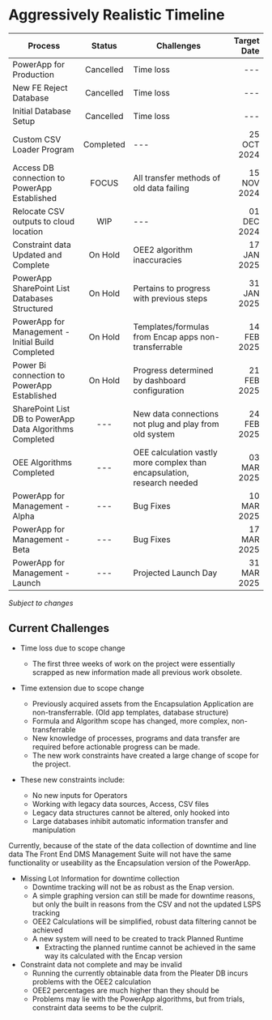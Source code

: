# Aggressively Realistic Timeline

| Process            | Status            | Challenges        | Target Date       |
| ------------------ |:-----------------:| ----------------- |------------------:|
| PowerApp for Production | Cancelled | Time loss | --- |
| New FE Reject Database | Cancelled | Time loss | --- |
| Initial Database Setup | Cancelled | Time loss | --- |
| Custom CSV Loader Program | Completed | --- | 25 OCT 2024 |
| Access DB connection to PowerApp Established | FOCUS | All transfer methods of old data failing | 15 NOV 2024 |
| Relocate CSV outputs to cloud location | WIP | --- | 01 DEC 2024 |
| Constraint data Updated and Complete | On Hold | OEE2 algorithm inaccuracies | 17 JAN 2025 |
| PowerApp SharePoint List Databases Structured | On Hold | Pertains to progress with previous steps | 31 JAN 2025 |
| PowerApp for Management - Initial Build Completed | On Hold | Templates/formulas from Encap apps non-transferrable | 14 FEB 2025 |
| Power Bi connection to PowerApp Established | On Hold | Progress determined by dashboard configuration | 21 FEB 2025 |
| SharePoint List DB to PowerApp Data Algorithms Completed | --- | New data connections not plug and play from old system | 24 FEB 2025 |
| OEE Algorithms Completed | --- | OEE calculation vastly more complex than encapsulation, research needed | 03 MAR 2025 |
| PowerApp for Management - Alpha | --- | Bug Fixes | 10 MAR 2025 |
| PowerApp for Management - Beta | --- | Bug Fixes | 17 MAR 2025 |
| PowerApp for Management - Launch | --- | Projected Launch Day | 31 MAR 2025 |

*Subject to changes*

## Current Challenges

- Time loss due to scope change
    - The first three weeks of work on the project were essentially scrapped as new information made all previous work obsolete.

- Time extension due to scope change
    - Previously acquired assets from the Encapsulation Application are non-transferrable. (Old app templates, database structure)
    - Formula and Algorithm scope has changed, more complex, non-transferrable
    - New knowledge of processes, programs and data transfer are required before actionable progress can be made. 
    - The new work constraints have created a large change of scope for the project.

- These new constraints include:
    - No new inputs for Operators
    - Working with legacy data sources, Access, CSV files
    - Legacy data structures cannot be altered, only hooked into
    - Large databases inhibit automatic information transfer and manipulation

Currently, because of the state of the data collection of downtime and line data The Front End DMS Management Suite will not have the same
functionality or useability as the Encapsulation version of the PowerApp.

- Missing Lot Information for downtime collection
    - Downtime tracking will not be as robust as the Enap version.
    - A simple graphing version can still be made for downtime reasons, but only the built in reasons from the CSV and not the updated LSPS tracking
    - OEE2 Calculations will be simplified, robust data filtering cannot be achieved
    - A new system will need to be created to track Planned Runtime
        - Extracting the planned runtime cannot be achieved in the same way its calculated with the Encap version
- Constraint data not complete and may be invalid
    - Running the currently obtainable data from the Pleater DB incurs problems with the OEE2 calculation
    - OEE2 percentages are much higher than they should be
    - Problems may lie with the PowerApp algorithms, but from trials, constraint data seems to be the culprit.